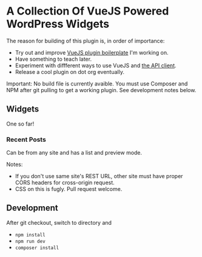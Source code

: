 # A Collection Of VueJS Powered WordPress Widgets

The reason for building  of this plugin is, in order of importance:
* Try out and improve [VueJS plugin boilerplate](https://github.com/caldera-learn/vue-webpack-wordpress-plugin) I'm working on.
* Have something to teach later.
* Experiment with diffferent ways to use VueJS and [the API client](https://github.com/WP-API/node-wpapi).
* Release a cool plugin on dot org eventually.

Important: No build file is currently avaible. You must use Composer and NPM after git pulling to get a working plugin. See development notes below.

## Widgets
One so far!
### Recent Posts
Can be from any site and has a list and preview mode.

Notes:
* If you don't use same site's REST URL, other site must have proper CORS headers for cross-origin request.
* CSS on this is fugly. Pull request welcome.

## Development
After git checkout, switch to directory and

* `npm install`
* `npm run dev`
* `composer install`
